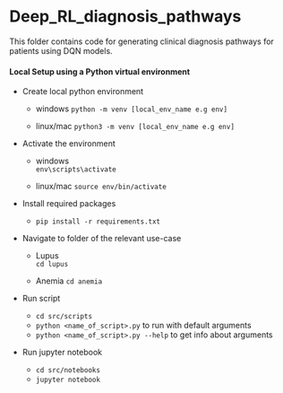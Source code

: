 # Deep_RL_diagnosis_pathways
This folder contains code for generating clinical diagnosis pathways for patients using DQN models.

#### Local Setup using a Python virtual environment
* Create local python environment
    * windows
	`python -m venv [local_env_name e.g env]`

    * linux/mac
	`python3 -m venv [local_env_name e.g env]`

* Activate the environment
    * windows  
	  `env\scripts\activate`
	
	* linux/mac
	  `source env/bin/activate`

* Install required packages
     * `pip install -r requirements.txt`

* Navigate to folder of the relevant use-case
    * Lupus  
	  `cd lupus`
	
	* Anemia
	  `cd anemia`
    
* Run script
    * `cd src/scripts`
    * `python <name_of_script>.py` to run with default arguments
    * `python <name_of_script>.py --help` to get info about arguments

* Run jupyter notebook
    * `cd src/notebooks`
    * `jupyter notebook` 



